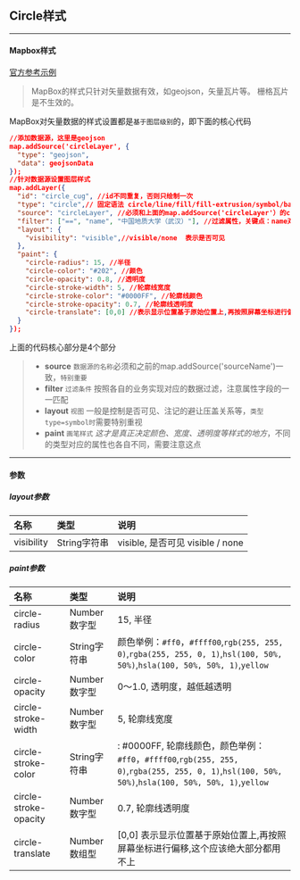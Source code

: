## Circle样式

---

#### Mapbox样式

[官方参考示例](https://www.mapbox.com/mapbox-gl-js/style-spec#layers-circle)

> MapBox的样式只针对矢量数据有效，如geojson，矢量瓦片等。 栅格瓦片是不生效的。

MapBox对矢量数据的样式设置都是`基于图层级别`的，即下面的核心代码

``` json
//添加数据源，这里是geojson
map.addSource('circleLayer', {
  "type": "geojson",
  "data": geojsonData
});
//针对数据源设置图层样式
map.addLayer({
  "id": "circle_cug", //id不同重复，否则只绘制一次
  "type": "circle",// 固定语法 circle/line/fill/fill-extrusion/symbol/background
  "source": "circleLayer", //必须和上面的map.addSource('circleLayer'）的circleLayer一致
  "filter": ["==", "name", "中国地质大学（武汉）"], //过滤属性，关键点：name对应geojson中的属性字段
  "layout": {
    "visibility": "visible",//visible/none  表示是否可见
  },
  "paint": {
    "circle-radius": 15, //半径
    "circle-color": "#202", //颜色
    "circle-opacity": 0.8, //透明度
    "circle-stroke-width": 5, //轮廓线宽度
    "circle-stroke-color": "#0000FF", //轮廓线颜色
    "circle-stroke-opacity": 0.7, //轮廓线透明度
    "circle-translate": [0,0] //表示显示位置基于原始位置上,再按照屏幕坐标进行偏移,这个应该绝大部分都用不上
  }
});
```

上面的代码核心部分是4个部分

> + **source** `数据源的名称`必须和之前的map.addSource('sourceName')一致，`特别重要`
> + **filter** `过滤条件` 按照各自的业务实现对应的数据过滤，注意属性字段的一一匹配
> + **layout** `视图` 一般是控制是否可见、注记的避让压盖关系等，`类型type=symbol时`需要特别重视
> + **paint** `画笔样式` *这才是真正决定颜色、宽度、透明度等样式的地方*，不同的类型对应的属性也各自不同，需要注意这点

---
#### 参数

##### layout参数
|名称|类型|说明|
|:---|:---|:---|
|visibility|String字符串| visible, 是否可见  visible / none|

##### paint参数
|名称|类型|说明|
|:---|:---|:---|
|circle-radius|Number数字型|15, 半径|
|circle-color|String字符串|颜色举例：`#ff0`，`#ffff00`,`rgb(255, 255, 0)`,`rgba(255, 255, 0, 1)`,`hsl(100, 50%, 50%)`,`hsla(100, 50%, 50%, 1)`,`yellow`|
|circle-opacity|Number数字型|0～1.0, 透明度，越低越透明|
|circle-stroke-width|Number数字型|5, 轮廓线宽度|
|circle-stroke-color|String字符串|: #0000FF, 轮廓线颜色，颜色举例：`#ff0`，`#ffff00`,`rgb(255, 255, 0)`,`rgba(255, 255, 0, 1)`,`hsl(100, 50%, 50%)`,`hsla(100, 50%, 50%, 1)`,`yellow`|
|circle-stroke-opacity|Number数字型|0.7, 轮廓线透明度|
|circle-translate|Number数组型|[0,0] 表示显示位置基于原始位置上,再按照屏幕坐标进行偏移,这个应该绝大部分都用不上|
